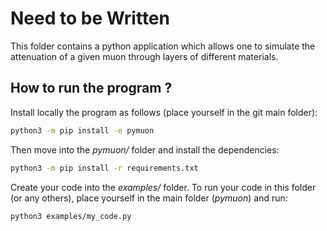 # Need to be Written

This folder contains a python application which allows one to simulate
the attenuation of a given muon through layers of different materials.

## How to run the program ?
Install locally the program as follows (place yourself in the git main folder):
```sh
python3 -m pip install -e pymuon
```
Then move into the *pymuon/* folder and install the dependencies:
```sh
python3 -m pip install -r requirements.txt
```

Create your code into the *examples/* folder.
To run your code in this folder (or any others), place yourself in the
main folder (*pymuon*) and run:

```sh
python3 examples/my_code.py
```
